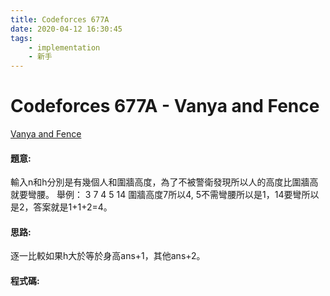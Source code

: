 ```yaml
---
title: Codeforces 677A
date: 2020-04-12 16:30:45
tags:
    - implementation
    - 新手
---
```

# Codeforces 677A - Vanya and Fence
[Vanya and Fence](https://codeforces.com/contest/677/problem/A)


#### 題意:
輸入n和h分別是有幾個人和圍牆高度，為了不被警衛發現所以人的高度比圍牆高就要彎腰。
舉例：
3 7
4 5 14
圍牆高度7所以4, 5不需彎腰所以是1，14要彎所以是2，答案就是1+1+2=4。
<!-- more -->
#### 思路:
逐一比較如果h大於等於身高ans+1，其他ans+2。

#### 程式碼:
<script src="https://gist.github.com/Daviswww/bf2ade7ddbf3787c47b6d7bc0ad4f112.js"></script>